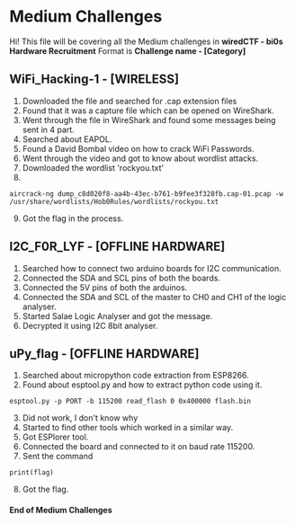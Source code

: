 # Medium Challenges
Hi! This file will be covering all the Medium challenges in **wiredCTF - bi0s Hardware Recruitment**
Format is **Challenge name - [Category]**

## WiFi_Hacking-1 - [WIRELESS]
1. Downloaded the file and searched for .cap extension files
2. Found that it was a capture file which can be opened on WireShark.
3. Went through the file in WireShark and found some messages being sent in 4 part.
4. Searched about EAPOL.
5. Found a David Bombal video on how to crack WiFi Passwords.
6. Went through the video and got to know about wordlist attacks.
7. Downloaded the wordlist 'rockyou.txt'
8. 
```
aircrack-ng dump_c8d020f8-aa4b-43ec-b761-b9fee3f328fb.cap-01.pcap -w /usr/share/wordlists/Hob0Rules/wordlists/rockyou.txt
```
9. Got the flag in the process.

## I2C_F0R_LYF - [OFFLINE HARDWARE]
1. Searched how to connect two arduino boards for I2C communication.
2. Connected the SDA and SCL pins of both the boards.
3. Connected the 5V pins of both the arduinos.
4. Connected the SDA and SCL of the master to CH0 and CH1 of the logic analyser.
5. Started Salae Logic Analyser and got the message.
6. Decrypted it using I2C 8bit analyser.

## uPy_flag - [OFFLINE HARDWARE]
1. Searched about micropython code extraction from ESP8266.
2. Found about esptool.py and how to extract python code using it.
```
esptool.py -p PORT -b 115200 read_flash 0 0x400000 flash.bin
```
3. Did not work, I don't know why
4. Started to find other tools which worked in a similar way.
5. Got ESPlorer tool.
6. Connected the board and connected to it on baud rate 115200.
7. Sent the command 
```
print(flag)
```
8. Got the flag.

#### End of Medium Challenges
